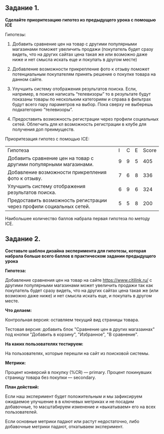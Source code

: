 ## **Задание 1.**
**Сделайте приоритезацию гипотез из предыдущего урока с помощью ICE**

Гипотезы:
1. Добавить сравнение цен на товар с другими популярными магазинами поможет увеличить продажи (покупатель будет сразу видеть, что на других сайтах цена такая же или возможно даже ниже и нет смысла искать еще и покупать в другом месте)


2.  Добавление возможности прикрепление фото к отзыву поможет потенциальным покупателям принять решение о покупке товара на данном сайте. 


3.  Улучшить систему отображения результатов поиска. Если, например, в поиске написать “телевизоры” то в результате будут показаны товары по нескольким категориям и  справа в фильтрах будут всего пару параметров на выбор. Пока сверху не выберешь подкатегорию “телевизоры”. 


4.  Предоставить возможность регистрации через профили социальных сетей. Облегчить для кл возможность регистрации в клубе для получения доп преимуществ. 

Приоритезация гипотез с помощью ICE:

<table>
    <tr>
        <td>Гипотеза</td>
        <td>I</td>
        <td>C</td>
        <td>E</td>
        <td>Score</td>
    </tr>
    <tr>
        <td>Добавить сравнение цен на товар с другими популярными магазинами.</td>
        <td>9</td>
        <td>9</td>
        <td>5</td>
        <td>405</td>
    </tr>
     <tr>
        <td>Добавление возможности прикрепления фото к отзыву.</td>
        <td>7</td>
        <td>6</td>
        <td>8</td>
        <td>336</td>
    </tr>
     <tr>
        <td>Улучшить систему отображения результатов поиска.</td>
        <td>6</td>
        <td>9</td>
        <td>6</td>
        <td>324</td>
    </tr>
     <tr>
        <td>Предоставить возможность регистрации через профили социальных сетей.</td>
        <td>5</td>
        <td>5</td>
        <td>8</td>
        <td>200</td>
    </tr>
</table>

Наибольшее количество баллов набрала первая гипотеза по методу ICE.

## **Задание 2.**
**Составьте шаблон дизайна эксперимента для гипотезы, которая набрала больше всего баллов в практическом задании предыдущего урока**

**Гипотеза:** 

Добавление сравнения цен на товар на сайте https://www.citilink.ru/ с другими популярными магазинами может увеличить продажи так как покупатель будет сразу видеть, что на других сайтах цена такая же (или возможно даже ниже) и нет смысла искать еще, и покупать в другом месте.


**Что делаем:**

Контрольная версия: оставляем текущий вид страницы товара.

Тестовая версия: добавить блок "Сравнение цен в других магазаинах" под кнопки "Добавить в корзину", "Избранное", "В сравнение".


**На каких пользователях тестируем:**


На пользователях, которые перешли на сайт из поисковой системы.


**Метрики:**


Процент конверсий в покупку (%CR) — primary.
Процент покинувших страницу товара без покупки — secondary.

**План действий:**


Если наш эксперимент будет положительным и мы зафиксируем ожидаемое улучшение в в ключевых метриках и не посадим добавочные, то масштабируем изменение и «выкатываем» его на всех пользователей.

Если основные метрики падают или растут недостаточно, либо добавочные метрики падают, откатываем эксперимент. 

